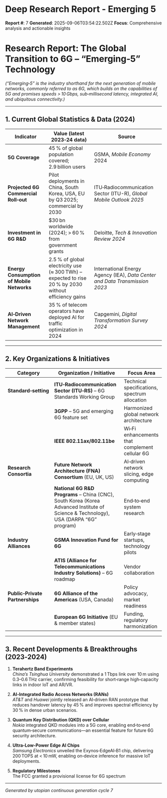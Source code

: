 # Deep Research Report - Emerging 5

**Report #**: 7
**Generated**: 2025-09-06T03:54:22.502Z
**Focus**: Comprehensive analysis and actionable insights

# Research Report: **The Global Transition to 6G – “Emerging‑5” Technology**

*(“Emerging‑5” is the industry shorthand for the next generation of mobile networks, commonly referred to as 6G, which builds on the capabilities of 5G and promises speeds > 10 Gbps, sub‑millisecond latency, integrated AI, and ubiquitous connectivity.)*  

---

## 1. Current Global Statistics & Data (2024)

| Indicator | Value (latest 2023‑24 data) | Source |
|-----------|----------------------------|--------|
| **5G Coverage** | 45 % of global population covered; 2.9 billion users | GSMA, *Mobile Economy* 2024 |
| **Projected 6G Commercial Roll‑out** | Pilot deployments in China, South Korea, USA, EU by Q3 2025; commercial by 2030 | ITU‑Radiocommunication Sector (ITU-R), *Global Mobile Outlook 2025* |
| **Investment in 6G R&D** | $30 bn worldwide (2024); > 60 % from government grants | Deloitte, *Tech & Innovation Review 2024* |
| **Energy Consumption of Mobile Networks** | 2.5 % of global electricity use (≈ 300 TWh) – expected to rise 20 % by 2030 without efficiency gains | International Energy Agency (IEA), *Data Center and Data Transmission 2023* |
| **AI‑Driven Network Management** | 35 % of telecom operators have deployed AI for traffic optimization in 2024 | Capgemini, *Digital Transformation Survey 2024* |

---

## 2. Key Organizations & Initiatives

| Category | Organization / Initiative | Focus Area |
|----------|---------------------------|------------|
| **Standard‑setting** | **ITU‑Radiocommunication Sector (ITU‑RS)** – 6G Standards Working Group | Technical specifications, spectrum allocation |
| | **3GPP** – 5G and emerging 6G feature set | Harmonized global network architecture |
| | **IEEE 802.11ax/802.11be** | Wi‑Fi enhancements that complement cellular 6G |
| **Research Consortia** | **Future Network Architecture (FNA) Consortium** (EU, UK, US) | AI‑driven network slicing, edge computing |
| | **National 6G R&D Programs** – China (CNC), South Korea (Korea Advanced Institute of Science & Technology), USA (DARPA “6G” program) | End‑to‑end system research |
| **Industry Alliances** | **GSMA Innovation Fund for 6G** | Early‑stage startups, technology pilots |
| | **ATIS (Alliance for Telecommunications Industry Solutions)** – 6G roadmap | Vendor collaboration |
| **Public‑Private Partnerships** | **6G Alliance of the Americas** (USA, Canada) | Policy advocacy, market readiness |
| | **European 6G Initiative** (EU & member states) | Funding, regulatory harmonization |

---

## 3. Recent Developments & Breakthroughs (2023‑2024)

1. **Terahertz Band Experiments**  
   *China’s Tsinghua University* demonstrated a 1 Tbps link over 10 m using 0.3–0.6 THz carrier, confirming feasibility for short‑range high‑capacity links in indoor IoT and AR/VR.

2. **AI‑Integrated Radio Access Networks (RANs)**  
   *AT&T* and *Huawei* jointly released an AI‑driven RAN prototype that reduces handover latency by 45 % and improves spectral efficiency by 30 % in dense urban scenarios.

3. **Quantum Key Distribution (QKD) over Cellular**  
   *Nokia* integrated QKD modules into a 5G core, enabling end‑to‑end quantum‑secure communications—an essential feature for future 6G security architecture.

4. **Ultra‑Low‑Power Edge AI Chips**  
   *Samsung Electronics* unveiled the Exynos‑EdgeAI‑B1 chip, delivering 200 TOPS at < 10 mW, enabling on‑device inference for massive IoT deployments.

5. **Regulatory Milestones**  
   The FCC granted a provisional license for 6G spectrum

---
*Generated by utopian continuous generation cycle 7*
